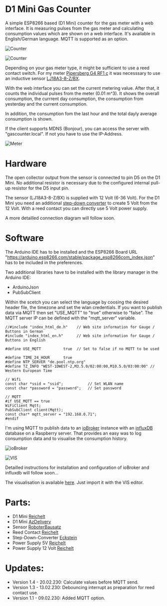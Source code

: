 # D1 Mini Gas Counter

A simple ESP8266 based (D1 Mini) counter for the gas meter with a web interface. It is measuring pulses from the gas meter and calculating consumption values which are shown on a web interface. It's available in English/German language. MQTT is supported as an option.

![Counter](https://github.com/AK-Homberger/D1Mini-GasCounter/blob/main/Webclient_en.png)

![Counter](https://github.com/AK-Homberger/D1Mini-GasCounter/blob/main/Webclient_de.png)

Depending on your gas meter type, it might be sufficient to use a reed contact switch. For my meter [Pipersberg G4 RF1 c](https://www.pipersberg.de/wp-content/uploads/2019/12/Gas_81_Daten-Gaszaehler-RF1c-G4G6.pdf) it was necesssary to use an inductive sensor [LJ18A3-8-Z/BX](https://www.roboter-bausatz.de/p/lj18a3-8-z-bx-8mm-induktiver-naeherungssensor-npn-no-switch-dc-6-36v-300ma).

With the web interface you can set the current metering value. After that, it counts the individual pulses from the meter (0.01 m^3).
It shows the overall consumption, the currrent day consumption, the consumption from yesterday and the current consumption.

In addition, the consumption fom the last hour and the total dayly average consumption is shown.

If the client supports MDNS (Bonjour), you can access the server with "gascounter.local". If not you have to use the IP-Address.

![Meter](https://github.com/AK-Homberger/D1Mini-GasCounter/blob/main/Meter.jpg)

# Hardware
The open collector output from the sensor is connected to pin D5 on the D1 Mini. No additional resistor is necessary due to the configured internal pull-up resistor for the D5 input pin.

The sensor (LJ18A3-8-Z/BX) is supplied with 12 Volt (6-36 Volt). For the D1 Mini you need an additional [step-down converter](https://eckstein-shop.de/MiniDC-DCStep-downSpannungsreglerMP1584ENBuckPowerModuleOutout02C8-20V3A) to create 5 Volt from the 12 Volt. With a reed contact you can directly use 5 Volt power supply.

A more detailled connection diagram will follow soon.

# Software
The Arduino IDE has to be installed and the ESP8266 Board URL "https://arduino.esp8266.com/stable/package_esp8266com_index.json" has to be included in the preferences.

Two additional libraries have to be installed with the library manager in the Arduino IDE:

- ArduinoJson
- PubSubClient

Within the scetch you can select the language by coosing the desired header file, the timezone and set the wlan credentials.
If you want to publish data via MQTT then set "USE_MQTT" to "true" otherwise to "false". The MQTT server IP can be defined with the "mqtt_server" variable.

```
//#include "index_html_de.h"    // Web site information for Gauge / Buttons in German
#include "index_html_en.h"      // Web site information for Gauge / Buttons in English

#define USE_MQTT          true  // Set to false if no MQTT to be used

#define TIME_24_HOUR      true
#define NTP_SERVER "de.pool.ntp.org"
#define TZ_INFO "WEST-1DWEST-2,M3.5.0/02:00:00,M10.5.0/03:00:00" // Western European Time

// Wifi
const char *ssid = "ssid";           // Set WLAN name
const char *password = "password";   // Set password

// MQTT
#if USE_MQTT == true
WiFiClient Mqtt;
PubSubClient client(Mqtt);
const char* mqtt_server = "192.168.0.71";
#endif
```
I'm using MQTT to publish data to an [ioBroker](https://www.iobroker.net/) instance with an [influxDB](https://github.com/influxdata/influxdb#readme) database on a Raspberry server. That provides an easy was to log consumption data and to visualise the consumption history.

![ioBroker](https://github.com/AK-Homberger/D1Mini-GasCounter/blob/main/ioBroker.png)

![VIS](https://github.com/AK-Homberger/D1Mini-GasCounter/blob/main/ioBroker-VIS.png)

Detailled instructions for installation and configuration of ioBroker and influxdb will follow soon...

The visualisation is available [here](https://github.com/AK-Homberger/D1Mini-GasCounter/blob/main/VIS-Project.zip). Just import it with the VIS editor.

# Parts:

- D1 Mini [Reichelt](https://www.reichelt.de/de/en/d1-mini-esp8266-v3-0-d1-mini-p253978.html?&nbc=1)
- D1 Mini [AzDelivery](https://www.az-delivery.de/en/products/d1-mini?variant=28983931346&utm_source=google&utm_medium=cpc&utm_campaign=19229855661&utm_content=147170319769&utm_term=&gclid=CjwKCAiA3KefBhByEiwAi2LDHM7r8K3XCFbBlfJzONqn45p8F_Yk5XTZbuT6FBbNv-6jXnv12LEDWhoC-ZQQAvD_BwE)
- Sensor [RoboterBausatz](https://www.roboter-bausatz.de/p/lj18a3-8-z-bx-8mm-induktiver-naeherungssensor-npn-no-switch-dc-6-36v-300ma)
- Reed Contact [Reichelt](https://www.reichelt.de/de/en/reed-sensor-170-v-0-5-a-normally-open-mk06-4c-p151832.html?&trstct=pos_11&nbc=1)
- Step-Down-Converter [Eckstein](https://eckstein-shop.de/MiniDC-DCStep-downSpannungsreglerMP1584ENBuckPowerModuleOutout02C8-20V3A)
- Power Supply 5V [Reichelt](https://www.reichelt.de/de/en/eco-friendly-plug-in-power-supply-unit-5-v-1000-ma-2-1-mm-snt-1000-5v-p111180.html?GROUPID=4946&START=0&OFFSET=100&SID=94f94f8fe09e887944479f1c1d0a4fcf48b8583b9cb9a4e3de5a0&LANGUAGE=EN&&r=1)
- Power Supply 12 Volt [Reichelt](https://www.reichelt.de/de/en/eco-friendly-plug-in-power-supply-unit-12-v-600-ma-2-5-mm-snt-600-12v-2-5-p108992.html?&nbc=1)

# Updates:
- Version 1.4 - 20.02.230: Calculate values before MQTT send.
- Version 1.3 - 13.02.230: Debouncing interrupt as preparation for reed contact use.
- Version 1.1 - 09.02.230: Added MQTT option.
